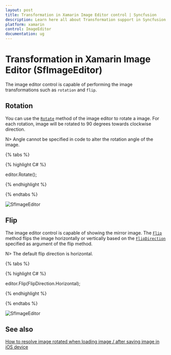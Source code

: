 ```yaml
---
layout: post
title: Transformation in Xamarin Image Editor control | Syncfusion
description: Learn here all about Transformation support in Syncfusion Xamarin Image Editor (SfImageEditor) control and more.
platform: xamarin
control: ImageEditor
documentation: ug
---
```


# Transformation in Xamarin Image Editor (SfImageEditor)

The image editor control is capable of performing the image transformations such as `rotation` and `flip`.

## Rotation

You can use the [`Rotate`](https://help.syncfusion.com/cr/xamarin/Syncfusion.SfImageEditor.XForms.SfImageEditor.html#Syncfusion_SfImageEditor_XForms_SfImageEditor_Rotate) method of the image editor to rotate a image. For each rotation, image will be rotated to 90 degrees towards clockwise direction.

N> Angle cannot be specified in code to alter the rotation angle of the image.

{% tabs %}

{% highlight C# %}

editor.Rotate();

{% endhighlight %}

{% endtabs %}

![SfImageEditor](ImageEditor_images/rotate.jpeg)

## Flip

The image editor control is capable of showing the mirror image. The [`Flip`](https://help.syncfusion.com/cr/xamarin/Syncfusion.SfImageEditor.XForms.SfImageEditor.html#Syncfusion_SfImageEditor_XForms_SfImageEditor_Flip_Syncfusion_SfImageEditor_XForms_FlipDirection_) method flips the image horizontally or vertically based on the [`FlipDirection`](https://help.syncfusion.com/cr/xamarin/Syncfusion.SfImageEditor.XForms.FlipDirection.html) specified as argument of the flip method.

N> The default flip direction is horizontal.

{% tabs %}

{% highlight C# %}

editor.Flip(FlipDirection.Horizontal);

{% endhighlight %}

{% endtabs %}

![SfImageEditor](ImageEditor_images/flip.jpeg)

## See also

[How to resolve image rotated when loading image / after saving image in iOS device](https://support.syncfusion.com/kb/article/8546/how-to-resolve-image-rotated-when-loading-image-after-saving-image-in-ios-device)
